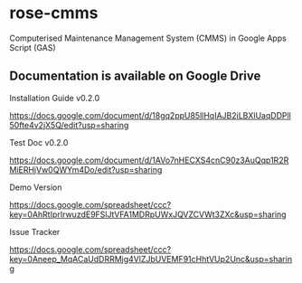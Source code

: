 rose-cmms
=========

Computerised Maintenance Management System (CMMS) in Google Apps Script (GAS)


Documentation is available on Google Drive
------------------------------------------

Installation Guide v0.2.0

https://docs.google.com/document/d/18gq2ppU85llHqIAJB2iLBXlUaqDDPll50fte4v2jX5Q/edit?usp=sharing

Test Doc v0.2.0

https://docs.google.com/document/d/1AVo7nHECXS4cnC90z3AuQqp1R2RMiERHjVw0QWYm4Do/edit?usp=sharing

Demo Version 

https://docs.google.com/spreadsheet/ccc?key=0AhRtIprIrwuzdE9FSlJtVFA1MDRpUWxJQVZCVWt3ZXc&usp=sharing

Issue Tracker

https://docs.google.com/spreadsheet/ccc?key=0Aneep_MqACaUdDRRMjg4VlZJbUVEMF91cHhtVUp2Unc&usp=sharing
